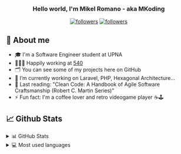 <h3 align="center">Hello world, I'm Mikel Romano - aka MKoding</h3>

<p align="center">
  <a href="https://twitter.com/MKoding_" target="_blank"><img alt="followers" title="Follow me on Twitter" src="https://img.shields.io/twitter/follow/MKoding_?color=55960c&label=Follow&logo=twitter&logoColor=white&style=for-the-badge"/></a>
  <a href="https://github.com/mkoding"><img alt="followers" title="Follow me on GitHub" src="https://img.shields.io/github/followers/mkoding?color=236ad3&style=for-the-badge&logo=github&label=Follow"/></a>
</p>

## 📝 About me

<!-- * 💻 I'm a (WORK) -->
* 🎓 I'm a Software Engineer student at UPNA
* 👨🏻‍💻 Happily working at <a href="https://540deg.com" target="_blank">540</a>
* 🗂 You can see some of my projects here on GitHub
* 🔭 I’m currently working on Laravel, PHP, Hexagonal Architecture...
* 📖 Last reading: "Clean Code: A Handbook of Agile Software Craftsmanship (Robert C. Martin Series)"
* ⚡ Fun fact: I'm a coffee lover and retro videogame player ☕️🕹


## 📈 Github Stats

<details>
  <summary>📊 GitHub Stats</summary>
  <br/>
  <a href="https://github.com/mkoding#"><img alt="Mikel Romano's Github Stats" src="https://github-readme-stats.vercel.app/api?username=mkoding&show_icons=true&count_private=true&hide=" /></a>
</details>

<details> 
  <summary>💻 Most used languages</summary>
  <br/>
  <a href="https://github.com/mkoding#"><img alt="Mikel Romano's Top Languages" src="https://github-readme-stats.vercel.app/api/top-langs/?username=mkoding&langs_count=10&layout=compact#" /></a>
  <br/>
  <b>Note:</b> This chart is only a metric of which languages my public code on GitHub consists of and does not reflect my experience or skill level.
</details>

<!--

**MKoding/mkoding** is a ✨ _special_ ✨ repository because its `README.md` (this file) appears on your GitHub profile.

Here are some ideas to get you started:

- 🔭 I’m currently working on ...
- 🌱 I’m currently learning ...
- 👯 I’m looking to collaborate on ...
- 🤔 I’m looking for help with ...
- 💬 Ask me about ...
- 📫 How to reach me: ...
- 😄 Pronouns: ...
- ⚡ Fun fact: ...

-->
